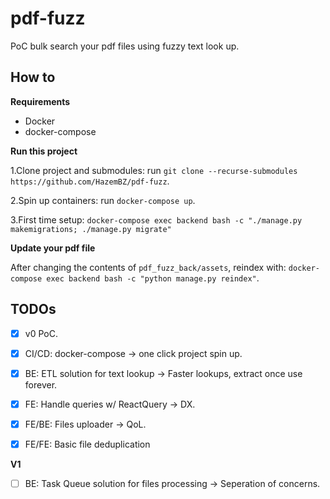 # pdf-fuzz

PoC bulk search your pdf files using fuzzy text look up.

## How to


__Requirements__

- Docker
- docker-compose

__Run this project__

1.Clone project and submodules: run `git clone --recurse-submodules https://github.com/HazemBZ/pdf-fuzz`.

2.Spin up containers: run `docker-compose up`.

3.First time setup: `docker-compose exec backend bash -c "./manage.py makemigrations; ./manage.py migrate"`


__Update your pdf file__

After changing the contents of `pdf_fuzz_back/assets`, reindex with: `docker-compose exec backend bash -c "python manage.py reindex"`.



## TODOs 

- [x] v0 PoC.
- [x] CI/CD: docker-compose -> one click project spin up.
- [x] BE: ETL solution for text lookup -> Faster lookups, extract once use forever.
- [x] FE: Handle queries w/ ReactQuery -> DX.
- [x] FE/BE: Files uploader -> QoL.
- [x] FE/FE: Basic file deduplication


__V1__

- [ ] BE: Task Queue solution for files processing -> Seperation of concerns.